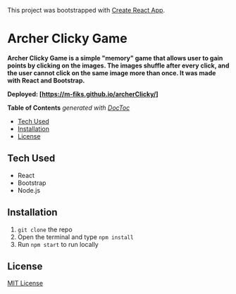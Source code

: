 This project was bootstrapped with [Create React App](https://github.com/facebookincubator/create-react-app).

# Archer Clicky Game

**Archer Clicky Game is a simple "memory" game that allows user to gain points by clicking on the images. The images shuffle after every click, and the user cannot click on the same image more than once. It was made with React and Bootstrap.**

**Deployed: [https://m-fiks.github.io/archerClicky/]**

<!-- START doctoc generated TOC please keep comment here to allow auto update -->
<!-- DON'T EDIT THIS SECTION, INSTEAD RE-RUN doctoc TO UPDATE -->
**Table of Contents**  *generated with [DocToc](https://github.com/thlorenz/doctoc)*

- [Tech Used](#tech-used)
- [Installation](#installation)
- [License](#license)

<!-- END doctoc generated TOC please keep comment here to allow auto update -->

## Tech Used
- React
- Bootstrap
- Node.js

## Installation
1. `git clone` the repo
2. Open the terminal and type `npm install`
3. Run `npm start` to run locally

## License
[MIT License]()
